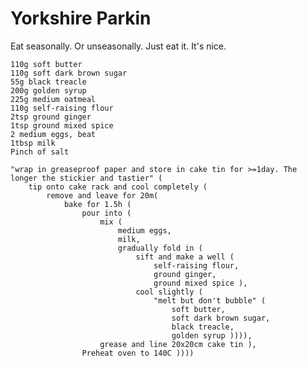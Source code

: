 Yorkshire Parkin
================

Eat seasonally. Or unseasonally. Just eat it. It's nice.

    110g soft butter
    110g soft dark brown sugar
    55g black treacle
    200g golden syrup
    225g medium oatmeal
    110g self-raising flour
    2tsp ground ginger
    1tsp ground mixed spice
    2 medium eggs, beat
    1tbsp milk
    Pinch of salt

    "wrap in greaseproof paper and store in cake tin for >=1day. The longer the stickier and tastier" (
        tip onto cake rack and cool completely (
            remove and leave for 20m(
                bake for 1.5h (
                    pour into (
                        mix (
                            medium eggs,
                            milk,
                            gradually fold in (
                                sift and make a well (
                                    self-raising flour,
                                    ground ginger,
                                    ground mixed spice ),
                                cool slightly (
                                    "melt but don't bubble" (
                                        soft butter,
                                        soft dark brown sugar,
                                        black treacle,
                                        golden syrup )))),
                        grease and line 20x20cm cake tin ),
                    Preheat oven to 140C ))))
